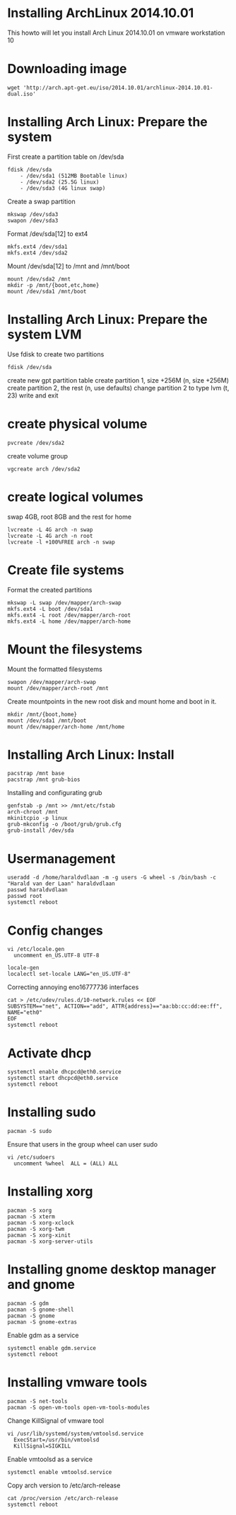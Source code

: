 Installing ArchLinux 2014.10.01
===============================
This howto will let you install Arch Linux 2014.10.01 on vmware workstation 10

Downloading image
=================
```
wget 'http://arch.apt-get.eu/iso/2014.10.01/archlinux-2014.10.01-dual.iso'
```
Installing Arch Linux: Prepare the system
=========================================
First create a partition table on /dev/sda
```
fdisk /dev/sda
	- /dev/sda1 (512MB Bootable linux)
	- /dev/sda2 (25.5G linux)
	- /dev/sda3 (4G linux swap)
```
Create a swap partition
```
mkswap /dev/sda3
swapon /dev/sda3
```
Format /dev/sda[12] to ext4
```
mkfs.ext4 /dev/sda1
mkfs.ext4 /dev/sda2
```
Mount /dev/sda[12] to /mnt and /mnt/boot
```
mount /dev/sda2 /mnt
mkdir -p /mnt/{boot,etc,home}
mount /dev/sda1 /mnt/boot
```
Installing Arch Linux: Prepare the system LVM
=============================================

Use fdisk to create two partitions
```
fdisk /dev/sda
```
create new gpt partition table
create partition 1, size +256M (n, size +256M)
create partition 2, the rest (n, use defaults)
change partition 2 to type lvm (t, 23)
write and exit

create physical volume
======================
```
pvcreate /dev/sda2
```

create volume group
```
vgcreate arch /dev/sda2
```

create logical volumes
======================
swap 4GB, root 8GB and the rest for home
```
lvcreate -L 4G arch -n swap
lvcreate -L 4G arch -n root
lvcreate -l +100%FREE arch -n swap
```

Create file systems
===================
Format the created partitions
```
mkswap -L swap /dev/mapper/arch-swap
mkfs.ext4 -L boot /dev/sda1
mkfs.ext4 -L root /dev/mapper/arch-root
mkfs.ext4 -L home /dev/mapper/arch-home
```

Mount the filesystems
=====================
Mount the formatted filesystems
```
swapon /dev/mapper/arch-swap
mount /dev/mapper/arch-root /mnt
```
Create mountpoints in the new root disk and mount home and boot in it.
```
mkdir /mnt/{boot,home}
mount /dev/sda1 /mnt/boot
mount /dev/mapper/arch-home /mnt/home
```
Installing Arch Linux: Install
==============================
```
pacstrap /mnt base
pacstrap /mnt grub-bios
```
Installing and configurating grub
```
genfstab -p /mnt >> /mnt/etc/fstab
arch-chroot /mnt
mkinitcpio -p linux
grub-mkconfig -o /boot/grub/grub.cfg
grub-install /dev/sda
```
Usermanagement
==============
```
useradd -d /home/haraldvdlaan -m -g users -G wheel -s /bin/bash -c "Harald van der Laan" haraldvdlaan
passwd haraldvdlaan
passwd root
systemctl reboot
```
Config changes
==============
```
vi /etc/locale.gen
  uncomment en_US.UTF-8 UTF-8
```
```
locale-gen
localectl set-locale LANG="en_US.UTF-8"
```
Correcting annoying eno16777736 interfaces
```
cat > /etc/udev/rules.d/10-network.rules << EOF
SUBSYSTEM=="net", ACTION=="add", ATTR{address}=="aa:bb:cc:dd:ee:ff", NAME="eth0"
EOF
systemctl reboot
```
Activate dhcp
=============
```
systemctl enable dhcpcd@eth0.service
systemctl start dhcpcd@eth0.service
systemctl reboot
```
Installing sudo
===============
```
pacman -S sudo
```
Ensure that users in the group wheel can user sudo
```
vi /etc/sudoers
  uncomment %wheel	ALL = (ALL) ALL
```
Installing xorg
===============
```
pacman -S xorg
pacman -S xterm
pacman -S xorg-xclock
pacman -S xorg-twm
pacman -S xorg-xinit
pacman -S xorg-server-utils
```
Installing gnome desktop manager and gnome
==========================================
```
pacman -S gdm
pacman -S gnome-shell
pacman -S gnome
pacman -S gnome-extras
```
Enable gdm as a service
```
systemctl enable gdm.service
systemctl reboot
```
Installing vmware tools
=======================
```
pacman -S net-tools
pacman -S open-vm-tools open-vm-tools-modules
```
Change KillSignal of vmware tool
```
vi /usr/lib/systemd/system/vmtoolsd.service
  ExecStart=/usr/bin/vmtoolsd
  KillSignal=SIGKILL
```
Enable vmtoolsd as a service
```
systemctl enable vmtoolsd.service
```
Copy arch version to /etc/arch-release
```
cat /proc/version /etc/arch-release
systemctl reboot
```
